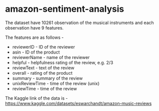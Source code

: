 # amazon-sentiment-analysis

The dataset have 10261 observation of the musical instruments and each observation have 9 features.

The features are as follows -

*   reviewerID - ID of the reviewer
*   asin - ID of the product
*   reviewerName - name of the reviewer
*   helpful - helpfulness rating of the review, e.g. 2/3
*   reviewText - text of the review
*   overall - rating of the product
*   summary - summary of the review
*   unixReviewTime - time of the review (unix)
*   reviewTime - time of the review

The Kaggle link of the data is - https://www.kaggle.com/datasets/eswarchandt/amazon-music-reviews
